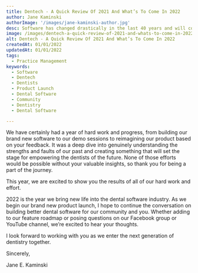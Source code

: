 ```yaml
---
title: Dentech - A Quick Review Of 2021 And What’s To Come In 2022
author: Jane Kaminski
authorImage: '/images/jane-kaminski-author.jpg'
desc: Software has changed drastically in the last 40 years and will continue to in the next 40 years. For Dentech, 2021 has been a year of preparing for the future.
image: /images/dentech-a-quick-review-of-2021-and-whats-to-come-in-2022.webp
alt: Dentech - A Quick Review Of 2021 And What’s To Come In 2022
createdAt: 01/01/2022
updatedAt: 01/01/2022
tags:
  - Practice Management
keywords:
  - Software
  - Dentech
  - Dentists
  - Product Launch
  - Dental Software
  - Community
  - Dentistry
  - Dental Software

---
```


We have certainly had a year of hard work and progress, from building our brand new software to our demo sessions to reimagining our product based on your feedback. It was a deep dive into genuinely understanding the strengths and faults of our past and creating something that will set the stage for empowering the dentists of the future. None of those efforts would be possible without your valuable insights, so thank you for being a part of the journey.

This year, we are excited to show you the results of all of our hard work and effort.

2022 is the year we bring new life into the dental software industry. As we begin our brand new product launch, I hope to continue the conversation on building better dental software for our community and you. Whether adding to our feature roadmap or posing questions on our Facebook group or YouTube channel, we’re excited to hear your thoughts.

I look forward to working with you as we enter the next generation of dentistry together.

Sincerely,

Jane E. Kaminski